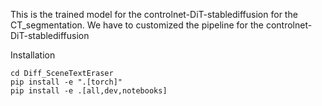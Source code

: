 This is the trained model for the controlnet-DiT-stablediffusion for the CT_segmentation. We have to customized the pipeline for the controlnet-DiT-stablediffusion



Installation

```
cd Diff_SceneTextEraser
pip install -e ".[torch]"
pip install -e .[all,dev,notebooks]
```




